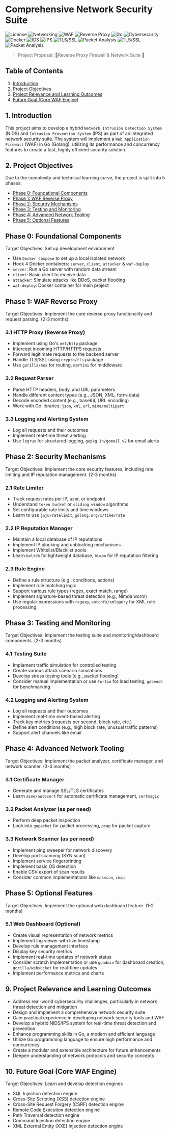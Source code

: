 # Comprehensive Network Security Suite

![License](https://img.shields.io/badge/License-BSD_3--Clause-89b4fa?style=flat&logoColor=white)
![Networking](https://img.shields.io/badge/Networking-f5c2e7?style=flat&logo=cisco&logoColor=11111b)
![WAF](https://img.shields.io/badge/WAF-f2cdcd?style=flat&logo=cloudflare&logoColor=11111b)
![Reverse Proxy](https://img.shields.io/badge/Reverse_Proxy-b4befe?style=flat&logo=nginx&logoColor=11111b)
![Go](https://img.shields.io/badge/Go-94e2d5?style=flat&logo=go&logoColor=11111b)
![Cybersecurity](https://img.shields.io/badge/Cybersecurity-fab387?style=flat&logo=data:image/svg+xml;base64,PHN2ZyB4bWxucz0iaHR0cDovL3d3dy53My5vcmcvMjAwMC9zdmciIHZpZXdCb3g9IjAgMCAyNCAyNCI+PHBhdGggZmlsbD0iIzExMTExYiIgZD0iTTEyIDFMMyA5VDIxIDE4LjVRMTUuNCAyMiAxMiAyMlQ2LjQgMjBRMy41IDE4LjUgMyAxN2wtMi0uNXYtN2wyLTEuNXYyLjdxMi4yNSA0LjQgNy41IDQuOHQxMC0zLjNWOXoiLz48L3N2Zz4=&logoColor=11111b)
![Docker](https://img.shields.io/badge/Docker-89dceb?style=flat&logo=docker&logoColor=11111b)
![IDS](https://img.shields.io/badge/IDS-a6e3a1?style=flat&logo=data:image/svg+xml;base64,PHN2ZyB4bWxucz0iaHR0cDovL3d3dy53My5vcmcvMjAwMC9zdmciIHZpZXdCb3g9IjAgMCAyNCAyNCI+PHBhdGggZmlsbD0iIzExMTExYiIgZD0iTTEyIDJMNCA3djEwbDggNSA4LTVWN2wtOC01ek0xMiA0LjdsNS4yIDMuM0wxMiAxMS43IDYuOCA4bDUuMi0zLjN6TTYgOS4ybDUgMy4xdjYuNGwtNS0zLjFWOS4yek0xMyAxOC43di02LjRsNS0zLjF2Ni40bC01IDMuMXoiLz48L3N2Zz4=&logoColor=11111b)
![IPS](https://img.shields.io/badge/IPS-cba6f7?style=flat&logo=data:image/svg+xml;base64,PHN2ZyB4bWxucz0iaHR0cDovL3d3dy53My5vcmcvMjAwMC9zdmciIHZpZXdCb3g9IjAgMCAyNCAyNCI+PHBhdGggZmlsbD0iIzExMTExYiIgZD0iTTEyIDJMNCA3djEwbDggNSA4LTVWN2wtOC01ek0xMiA0LjdsNS4yIDMuM0wxMiAxMS43IDYuOCA4bDUuMi0zLjN6TTYgOS4ybDUgMy4xdjYuNGwtNS0zLjFWOS4yek0xMyAxOC43di02LjRsNS0zLjF2Ni40bC01IDMuMXoiLz48L3N2Zz4=&logoColor=11111b)
![TLS/SSL](https://img.shields.io/badge/TLS%2FSSL-eba0ac?style=flat&logo=Let's%20Encrypt&logoColor=11111b)
![Packet Analysis](https://img.shields.io/badge/Packet_Analysis-f9e2af?style=flat&logo=wireshark&logoColor=11111b)
![TLS/SSL](https://img.shields.io/badge/TLS%2FSSL-a6e3a1?style=flat&logo=Let's%20Encrypt&logoColor=11111b)
![Packet Analysis](https://img.shields.io/badge/Logs%2FAleart-EEBBFF?style=flat&logo=Gmail&logoColor=11111b)


> Project Proposal: 🌸Reverse Proxy Firewall & Network Suite 🌸

## Table of Contents

1. [Introduction](#1-introduction)
2. [Project Objectives](#2-project-objectives)
3. [Project Relevance and Learning Outcomes](#9-project-relevance-and-learning-outcomes)
4. [Future Goal (Core WAF Engine)](#10-future-goal-core-waf-engine)

## 1. Introduction

This project aims to develop a hybrid `Network Intrusion Detection System` (NIDS) and `Intrusion Prevention System` (IPS) as part of an integrated network security suite. The system will implement a `Web Application Firewall` (WAF) in Go (Golang), utilizing its performance and concurrency features to create a fast, highly efficient security solution.

## 2. Project Objectives

Due to the complexity and technical learning curve, the project is split into 5 phases:

- [Phase 0: Foundational Components](#phase-0-foundational-components)
- [Phase 1: WAF Reverse Proxy](#phase-1-waf-reverse-proxy)
- [Phase 2: Security Mechanisms](#phase-2-security-mechanisms)
- [Phase 3: Testing and Monitoring](#phase-3-testing-and-monitoring)
- [Phase 4: Advanced Network Tooling](#phase-4-advanced-network-tooling)
- [Phase 5: Optional Features](#phase-5-optional-features)

## Phase 0: Foundational Components

Target Objectives: Set up development environment

- Use `Docker Compose` to set up a local isolated network
- Hook 4 Docker containers: `server`, `client`, `attacker` & `waf-deploy`
- `server`: Run a Go server with random data stream
- `client`: Basic client to receive data
- `attacker`: Simulate attacks like DDoS, packet flooding
- `waf-deploy`: Docker container for main project

## Phase 1: WAF Reverse Proxy

Target Objectives: Implement the core reverse proxy functionality and request parsing. (2-3 months)

### 3.1 HTTP Proxy (Reverse Proxy)

- Implement using Go's `net/http` package
- Intercept incoming HTTP/HTTPS requests
- Forward legitimate requests to the backend server
- Handle TLS/SSL using `crypto/tls` package
- Use `gorilla/mux` for routing, `martini` for middleware

### 3.2 Request Parser

- Parse HTTP headers, body, and URL parameters
- Handle different content types (e.g., JSON, XML, form-data)
- Decode encoded content (e.g., base64, URL encoding)
- Work with Go libraries: `json`, `xml`, `url`, `mime/multipart`

### 3.3 Logging and Alerting System

- Log all requests and their outcomes
- Implement real-time threat alerting
- Use `logrus` for structured logging, `gopkg.in/gomail.v2` for email alerts

## Phase 2: Security Mechanisms

Target Objectives: Implement the core security features, including rate limiting and IP reputation management. (2-3 months)

### 2.1 Rate Limiter

- Track request rates per IP, user, or endpoint
- Understand `token bucket` or `sliding window` algorithms
- Set configurable rate limits and time windows
- Learn to use `juju/ratelimit`, `golang.org/x/time/rate`

### 2.2 IP Reputation Manager

- Maintain a local database of IP reputations
- Implement IP blocking and unblocking mechanisms
- Implement Whitelist/Blacklist pools
- Learn `boltdb` for lightweight database, `bloom` for IP reputation filtering

### 2.3 Rule Engine

- Define a rule structure (e.g., conditions, actions)
- Implement rule matching logic
- Support various rule types (regex, exact match, range)
- Implement signature-based threat detection (e.g., Nimda worm)
- Use regular expressions with `regexp`, `antchfx/xmlquery` for XML rule processing

## Phase 3: Testing and Monitoring

Target Objectives: Implement the testing suite and monitoring/dashboard components. (2-3 months)

### 4.1 Testing Suite

- Implement traffic simulation for controlled testing
- Create various attack scenario simulations
- Develop stress testing tools (e.g., packet flooding)
- Consider manual implementation or use `fortio` for load testing, `gobench` for benchmarking

### 4.2 Logging and Alerting System

- Log all requests and their outcomes
- Implement real-time event-based alerting
- Track key metrics (requests per second, block rate, etc.)
- Define alert conditions (e.g., high block rate, unusual traffic patterns)
- Support alert channels like email

## Phase 4: Advanced Network Tooling

Target Objectives: Implement the packet analyzer, certificate manager, and network scanner. (3-4 months)

### 3.1 Certificate Manager

- Generate and manage SSL/TLS certificates
- Learn `acme/autocert` for automatic certificate management, `certmagic`

### 3.2 Packet Analyzer (as per need)

- Perform deep packet inspection
- Look into `gopacket` for packet processing, `pcap` for packet capture

### 3.3 Network Scanner (as per need)

- Implement ping sweeper for network discovery
- Develop port scanning (SYN scan)
- Implement service fingerprinting
- Implement basic OS detection
- Enable CSV export of scan results
- Consider common implementations like `masscan`, `zmap`

## Phase 5: Optional Features

Target Objectives: Implement the optional web dashboard feature. (1-2 months)

### 5.1 Web Dashboard (Optional)

- Create visual representation of network metrics
- Implement log viewer with live timestamp
- Develop rule management interface
- Display key security metrics
- Implement real-time updates of network status
- Consider scratch implementation or use `goadmin` for dashboard creation, `gorilla/websocket` for real-time updates
- Implement performance metrics and charts

## 9. Project Relevance and Learning Outcomes

- Address real-world cybersecurity challenges, particularly in network threat detection and mitigation
- Design and implement a comprehensive network security suite
- Gain practical experience in developing network security tools and WAF
- Develop a hybrid NIDS/IPS system for real-time threat detection and prevention
- Enhance programming skills in Go, a modern and efficient language
- Utilize Go programming language to ensure high performance and concurrency
- Create a modular and extensible architecture for future enhancements
- Deepen understanding of network protocols and security concepts

## 10. Future Goal (Core WAF Engine)

Target Objectives: Learn and develop detection engines

- SQL Injection detection engine
- Cross-Site Scripting (XSS) detection engine
- Cross-Site Request Forgery (CSRF) detection engine
- Remote Code Execution detection engine
- Path Traversal detection engine
- Command Injection detection engine
- XML External Entity (XXE) Injection detection engine
